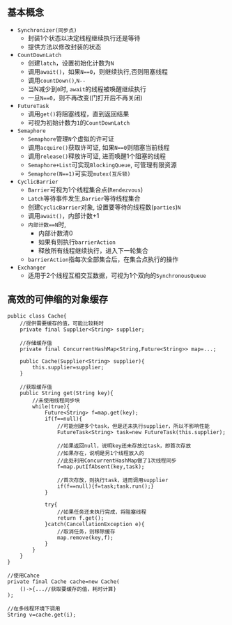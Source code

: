 ## 基本概念
- `Synchronizer(同步点)` 
    - 封装1个状态以决定线程继续执行还是等待
    - 提供方法以修改封装的状态
- `CountDownLatch`
    - 创建`latch`，设置初始化计数为`N`
    - 调用`await()`，如果`N==0`，则继续执行,否则阻塞线程
    - 调用`countDown()`,`N--`
    - 当N减少到`0`时, `await`的线程被唤醒继续执行
    - 一旦`N==0`，则不再改变(门打开后不再关闭)
- `FutureTask`
    - 调用`get()`将阻塞线程，直到返回结果
    - 可视为初始计数为`1`的`CountDownLatch`
- `Semaphore`
    - `Semaphore`管理`N`个虚拟的许可证
    - 调用`acquire()`获取许可证, 如果`N==0`则阻塞当前线程
    - 调用`release()`释放许可证, 进而唤醒1个阻塞的线程
    - `Semaphore+List`可实现`BlockingQueue`, 可管理有限资源
    - `Semaphore(N==1)`可实现`mutex(互斥锁)`
- `CyclicBarrier`
    - `Barrier`可视为1个线程集合点(`Rendezvous`) 
    - `Latch`等待事件发生,`Barrier`等待线程集合
    - 创建`CyclicBarrier`对象, 设置要等待的线程数(`parties`)`N`
    - 调用`await()`，内部计数+1
    - `内部计数==N`时,
        - 内部计数清0
        - 如果有则执行`barrierAction`
        - 释放所有线程继续执行，进入下一轮集合
    - `barrierAction`指每次全部集合后，在集合点执行的操作
- `Exchanger`
    - 适用于2个线程互相交互数据，可视为1个双向的`SynchronousQueue`

## 高效的可伸缩的对象缓存
```
public class Cache{
    //提供需要缓存的值，可能比较耗时
    private final Supplier<String> supplier;
    
    //存储缓存值
    private final ConcurrentHashMap<String,Future<String>> map=...;
    
    public Cache(Supplier<String> supplier){
        this.supplier=supplier;
    }
    
    //获取缓存值
    public String get(String key){
        //未使用线程同步块
        while(true){
            Future<String> f=map.get(key);
            if(f==null){
                //可能创建多个task，但是还未执行supplier，所以不影响性能
                FutureTask<String> task=new FutureTask(this.supplier);
                
                //如果返回null，说明key还未存放过task，即首次存放
                //如果存在，说明是另1个线程放入的
                //此处利用ConcurrentHashMap做了1次线程同步
                f=map.putIfAbsent(key,task);
                
                //首次存放，则执行task，进而调用supplier
                if(f==null){f=task;task.run();}
            }
            
            try{
                //如果任务还未执行完成，将阻塞线程
                return f.get();
            }catch(CancellationException e){
                //取消任务，则移除缓存
                map.remove(key,f);
            }
        }
    }
}

//使用Cahce
private final Cache cache=new Cache(
    ()->{...//获取要缓存的值，耗时计算}
);

//在多线程环境下调用
String v=cache.get(i);

```
